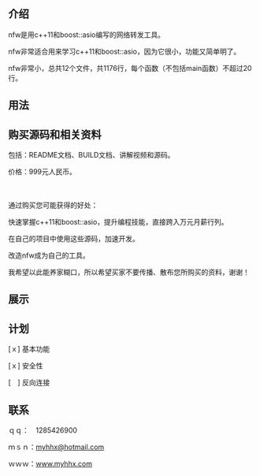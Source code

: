 介绍
----

nfw是用c++11和boost::asio编写的网络转发工具。

nfw非常适合用来学习c++11和boost::asio，因为它很小，功能又简单明了。

nfw非常小，总共12个文件，共1176行，每个函数（不包括main函数）不超过20行。

用法
----

购买源码和相关资料
------------------

包括：README文档、BUILD文档、讲解视频和源码。

价格：999元人民币。


　　　

通过购买您可能获得的好处：

快速掌握c++11和boost::asio，提升编程技能，直接跨入万元月薪行列。

在自己的项目中使用这些源码，加速开发。

改造nfw成为自己的工具。


我希望以此能养家糊口，所以希望买家不要传播、散布您所购买的资料，谢谢！

展示
----

计划
----

[ｘ] 基本功能

[ｘ] 安全性

[　] 反向连接

联系
---

ｑｑ：　1285426900

ｍｓｎ：myhhx@hotmail.com

ｗｗｗ：www.myhhx.com
